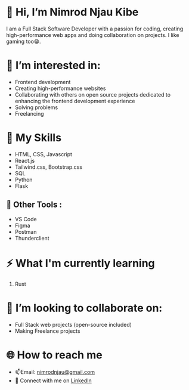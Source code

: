 # 👋 Hi, I’m Nimrod Njau Kibe
I am a Full Stack Software Developer with a passion for coding, creating high-performance web apps and doing collaboration on projects. I like gaming too😁.

# 👀 I’m interested in:
- Frontend development
- Creating high-performance websites
- Collaborating with others on open source projects dedicated to enhancing the frontend development experience
- Solving problems
- Freelancing
 
# 🧐 My Skills
- HTML, CSS, Javascript
- React.js
- Tailwind.css, Bootstrap.css
- SQL
- Python
- Flask
## 🔧 Other Tools :
- VS Code
- Figma
- Postman
- Thunderclient

# ⚡ What I'm currently learning
1. Rust


# 💞️ I’m looking to collaborate on:
- Full Stack web projects (open-source included)
- Making Freelance projects


# 🌐 How to reach me
- 📫Email: nimrodnjau@gmail.com
- 💬 Connect with me on [LinkedIn](https://www.linkedin.com/in/nimrod-kibe-0703402b9/)



<!---
nimrodnjau/nimrodnjau is a ✨ special ✨ repository because its `README.md` (this file) appears on your GitHub profile.
You can click the Preview link to take a look at your changes.
--->
